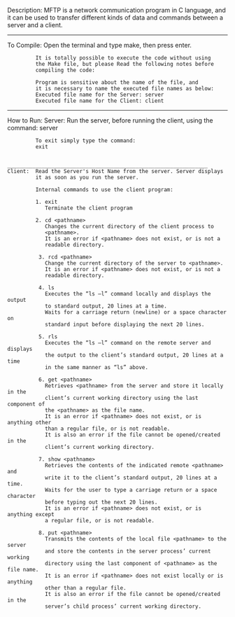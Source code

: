 Description: MFTP is a network communication program in C language,
             and it can be used to transfer different kinds of data
             and commands between a server and a client.
_____________________________________________________________________________
To Compile:  Open the terminal and type make, then press enter.

             It is totally possible to execute the code without using
             the Make file, but please Read the following notes before
             compiling the code:

             Program is sensitive about the name of the file, and
             it is necessary to name the executed file names as below:
             Executed file name for the Server: server
             Executed file name for the Client: client

_____________________________________________________________________________
How to Run:
    Server:  Run the server, before running the client, using the command:
             server

             To exit simply type the command:
             exit

             ________________________________________________________________
    Client:  Read the Server's Host Name from the server. Server displays
             it as soon as you run the server.

             Internal commands to use the client program:

             1. exit
                Terminate the client program

             2. cd <pathname>
                Changes the current directory of the client process to
                <pathname>.
                It is an error if <pathname> does not exist, or is not a
                readable directory.

              3. rcd <pathname>
                Change the current directory of the server to <pathname>.
                It is an error if <pathname> does not exist, or is not a
                readable directory.

              4. ls
                Executes the “ls –l” command locally and displays the output
                to standard output, 20 lines at a time.
                Waits for a carriage return (newline) or a space character on
                standard input before displaying the next 20 lines.

              5. rls
                Executes the “ls –l” command on the remote server and displays
                the output to the client’s standard output, 20 lines at a time
                in the same manner as “ls” above.

              6. get <pathname>
                Retrieves <pathname> from the server and store it locally in the
                client’s current working directory using the last component of
                the <pathname> as the file name.
                It is an error if <pathname> does not exist, or is anything other
                than a regular file, or is not readable.
                It is also an error if the file cannot be opened/created in the
                client’s current working directory.

              7. show <pathname>
                Retrieves the contents of the indicated remote <pathname> and
                write it to the client’s standard output, 20 lines at a time.
                Waits for the user to type a carriage return or a space character
                before typing out the next 20 lines.
                It is an error if <pathname> does not exist, or is anything except
                a regular file, or is not readable.

              8. put <pathname>
                Transmits the contents of the local file <pathname> to the server
                and store the contents in the server process’ current working
                directory using the last component of <pathname> as the file name.
                It is an error if <pathname> does not exist locally or is anything
                other than a regular file.
                It is also an error if the file cannot be opened/created in the
                server’s child process’ current working directory.

